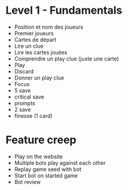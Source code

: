 # Level 1 - Fundamentals

- Position et nom des joueurs
- Premier joueurs
- Cartes de départ
- Lire un clue
- Lire les cartes jouées
- Comprendre un play clue (juste une carte)
- Play
- Discard
- Donner un play clue
- Focus
- 5 save
- critical save
- prompts
- 2 save
- finesse (1 card)


# Feature creep
- Play on the website
- Multiple bots play against each other
- Replay game seed with bot
- Start bot on started game
- Bot review
